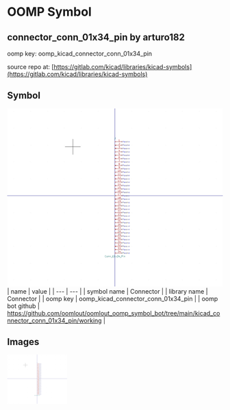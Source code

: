 # OOMP Symbol  
## connector_conn_01x34_pin  by arturo182  
  
oomp key: oomp_kicad_connector_conn_01x34_pin  
  
source repo at: [https://gitlab.com/kicad/libraries/kicad-symbols](https://gitlab.com/kicad/libraries/kicad-symbols)  
## Symbol  
  
[![working.png](working_600.png)](working.png)  
| name | value | 
| --- | --- | 
| symbol name | Connector | 
| library name | Connector | 
| oomp key | oomp_kicad_connector_conn_01x34_pin | 
| oomp bot github | https://github.com/oomlout/oomlout_oomp_symbol_bot/tree/main/kicad_connector_conn_01x34_pin/working | 
## Images  
  
[![working.png](working_140.png)](working.png)  

